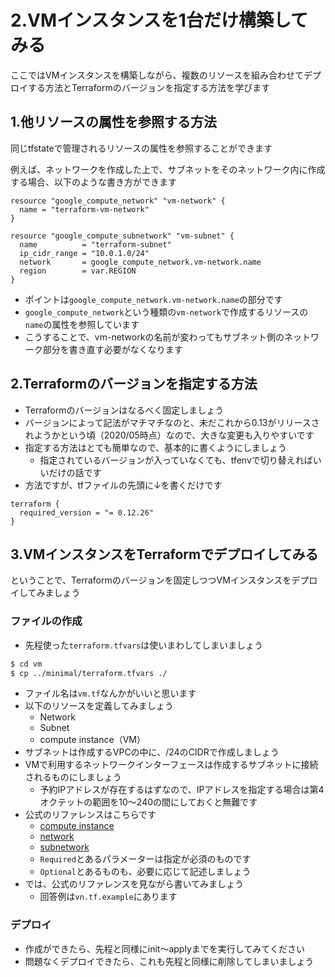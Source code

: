 # 2.VMインスタンスを1台だけ構築してみる

ここではVMインスタンスを構築しながら、複数のリソースを組み合わせてデプロイする方法とTerraformのバージョンを指定する方法を学びます

## 1.他リソースの属性を参照する方法

同じtfstateで管理されるリソースの属性を参照することができます

例えば、ネットワークを作成した上で、サブネットをそのネットワーク内に作成する場合、以下のような書き方ができます

```hcl
resource "google_compute_network" "vm-network" {
  name = "terraform-vm-network"
}

resource "google_compute_subnetwork" "vm-subnet" {
  name          = "terraform-subnet"
  ip_cidr_range = "10.0.1.0/24"
  network       = google_compute_network.vm-network.name
  region        = var.REGION
}
```

- ポイントは`google_compute_network.vm-network.name`の部分です
- `google_compute_network`という種類の`vm-network`で作成するリソースの`name`の属性を参照しています
- こうすることで、vm-networkの名前が変わってもサブネット側のネットワーク部分を書き直す必要がなくなります

## 2.Terraformのバージョンを指定する方法

- Terraformのバージョンはなるべく固定しましょう
- バージョンによって記法がマチマチなのと、未だこれから0.13がリリースされようかという頃（2020/05時点）なので、大きな変更も入りやすいです
- 指定する方法はとても簡単なので、基本的に書くようにしましょう
  - 指定されているバージョンが入っていなくても、tfenvで切り替えればいいだけの話です
- 方法ですが、tfファイルの先頭に↓を書くだけです

```hcl
terraform {
  required_version = "= 0.12.26"
}
```

## 3.VMインスタンスをTerraformでデプロイしてみる

ということで、Terraformのバージョンを固定しつつVMインスタンスをデプロイしてみましょう

### ファイルの作成

- 先程使った`terraform.tfvars`は使いまわしてしまいましょう

```bash
$ cd vm
$ cp ../minimal/terraform.tfvars ./
```

- ファイル名は`vm.tf`なんかがいいと思います
- 以下のリソースを定義してみましょう
  - Network
  - Subnet
  - compute instance（VM）
- サブネットは作成するVPCの中に、/24のCIDRで作成しましょう
- VMで利用するネットワークインターフェースは作成するサブネットに接続されるものにしましょう
  - 予約IPアドレスが存在するはずなので、IPアドレスを指定する場合は第4オクテットの範囲を10〜240の間にしておくと無難です
- 公式のリファレンスはこちらです
  - [compute instance](https://www.terraform.io/docs/providers/google/r/compute_instance.html)
  - [network](https://www.terraform.io/docs/providers/google/r/compute_network.html)
  - [subnetwork](https://www.terraform.io/docs/providers/google/r/compute_subnetwork.html)
  - `Required`とあるパラメーターは指定が必須のものです
  - `Optional`とあるものも、必要に応じて記述しましょう
- では、公式のリファレンスを見ながら書いてみましょう
  - 回答例は`vn.tf.example`にあります

### デプロイ

- 作成ができたら、先程と同様にinit〜applyまでを実行してみてください
- 問題なくデプロイできたら、これも先程と同様に削除してしまいましょう
